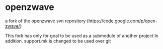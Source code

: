 openzwave
=========

a fork of the openzwave svn repository (https://code.google.com/p/open-zwave/)

This fork has only for goal to be used as a submodule of another project
In addition, support.mk is changed to be used over git
